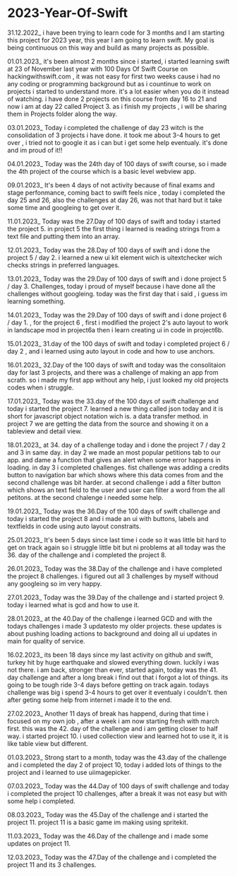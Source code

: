 # 2023-Year-Of-Swift
31.12.2022_
i have been trying to learn code for 3 months and I am starting this project for 2023 year, this year I am going to learn swift. My goal is being continuous on this way and build as many projects as possible.

01.01.2023_
it's been almost 2 months since i started, i started learning swift at 23 of November last year with 100 Days Of Swift Course on hackingwithswift.com , it was not easy for first two weeks cause i had no any coding or programming background but as i countinue to work on projects i started to understand more. it's a lot easier when you do it instead of watching. i have done 2 projects on this course from day 16 to 21 and now i am at day 22 called Project 3. as i finish my projects , i will be sharing them in Projects folder along the way.

03.01.2023_
Today i completed the challenge of day 23 witch is the consolidation of 3 projects i have done. it took me about 3-4 hours to get over , i tried not to google it as i can but i get some help eventualy. it's done and im proud of it!!

04.01.2023_
Today was the 24th day of 100 days of swift course, so i made the 4th project of the course which is a basic level webview app. 

09.01.2023_
It's been 4 days of not activity because of final exams and stage perfonmance, coming bact to swift feels nice , today i completed the day 25 and 26, also the challenges at day 26, was not that hard but it take some time and googleing to get over it.

11.01.2023_
Today was the 27.Day of 100 days of swift and today i started the project 5. in project 5 the first thing i learned is reading strings from a text file and putting them into an array.

12.01.2023_
Today was the 28.Day of 100 days of swift and i done the project 5 / day 2. i learned a new ui kit element wich is uitextchecker wich checks strings in preferred languages.

13.01.2023_
Today was the 29.Day of 100 days of swift and i done project 5 / day 3. Challenges, today i proud of myself because i have done all the challenges without googleing. today was the first day that i said , i guess im learning something.

14.01.2023_
Today was the 29.Day of 100 days of swift and i done project 6 / day 1. , for the project 6 , first i modified the project 2's auto layout to work in landscape mod in project6a then i learn creating ui in code in project6b.

15.01.2023_
31.day of the 100 days of swift and today i completed project 6 / day 2 , and i learned using auto layout in code and how to use anchors.

16.01.2023_
32.Day of the 100 days of swift and today was the consolitaion day for last 3 projects, and there was a challenge of making an app from scrath. so i made my first app without any help, i just looked my old projects codes when i struggle.  

17.01.2023_
Today was the 33.day of the 100 days of swift challenge and today i started the project 7. learned a new thing called json today and it is short for javascript object notation wich is. a data transfer method. in project 7 we are getting the data from the source and showing it on a tableview and detail view.

18.01.2023_
at 34. day of a challenge today and i done the project 7 / day 2 and 3 in same day. in day 2 we made an most popular petitions tab to our app. and dame a function that gives an alert when some error happens in loading. in day 3 i completed challenges. fist challenge was adding a credits button to navigation bar which shows where this data comes from and the second challenge was bit harder. at second challenge i add a filter button which shows an text field to the user and user can filter a word from the all petitons. at the second chalenge i needed some help. 

19.01.2023_
Today was the 36.Day of the 100 days of swift challenge and today i started the project 8 and i made an ui with buttons, labels and textfields in code using auto layout constraits.

25.01.2023_
It's been 5 days since last time i code so it was little bit hard to get on track again so i struggle little bit but ni problems at all today was the 36. day of the challenge and i completed the project 8.

26.01.2023_
Today was the 38.Day of the challenge and i have completed the project 8 challenges. i figured out all 3 challenges by myself withoud any googleing so im very happy.

27.01.2023_
Today was the 39.Day of the challenge and i started project 9. today i learned what is gcd and how to use it.

28.01.2023_
at the 40.Day of the challenge i learned GCD and with the todays challenges i made 3 updatesto my older projects. these updates is about pushing loading actions to background and doing all ui updates in main for quality of service.

16.02.2023_
its been 18 days since my last activity on github and swift, turkey hit by huge earthquake and slowed everything down. luckily i was not there. i am back, stronger than ever, started again, today was the 41. day challenge and after a long break i find out that i forgot a lot of things. its going to be tough ride 3-4 days before getting on track again. todays challenge was big i spend 3-4 hours to get over it eventualy i couldn't. then after geting some help from internet i made it to the end.

27.02.2023_ Another 11 days of break has happend, during that time i focused on my  own job , after a week i am now starting fresh with march first. this was the 42. day of the challenge and i am getting closer to half way. i started project 10. i used collection view and learned hot to use it, it is like table view but different.

01.03.2023_ Strong start to a month, today was the 43.day of the challenge and i completed the day 2 of project 10, today i added lots of things to the project and i learned to use uiimagepicker.

07.03.2023_ Today was the 44.Day of 100 days of swift challenge and today i completed the project 10 challenges, after a break it was not easy but with some help i completed. 

08.03.2023_ Today was the 45.Day of the challenge and i started the project 11. project 11 is a basic game im making using spritekit.

11.03.2023_ Today was the 46.Day of the challenge and i made some updates on project 11.

12.03.2023_ Today was the 47.Day of the challenge and i completed the project 11 and its 3 challenges.

